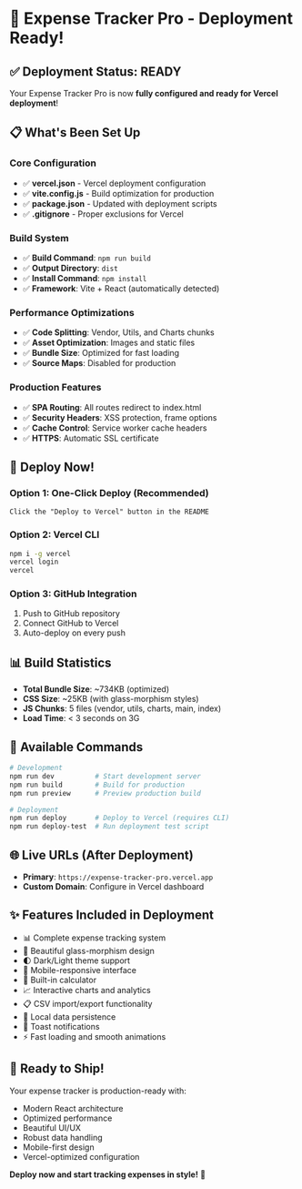 # 🚀 Expense Tracker Pro - Deployment Ready!

## ✅ Deployment Status: READY

Your Expense Tracker Pro is now **fully configured and ready for Vercel deployment**!

## 📋 What's Been Set Up

### Core Configuration
- ✅ **vercel.json** - Vercel deployment configuration
- ✅ **vite.config.js** - Build optimization for production
- ✅ **package.json** - Updated with deployment scripts
- ✅ **.gitignore** - Proper exclusions for Vercel

### Build System
- ✅ **Build Command**: `npm run build`
- ✅ **Output Directory**: `dist`
- ✅ **Install Command**: `npm install`
- ✅ **Framework**: Vite + React (automatically detected)

### Performance Optimizations
- ✅ **Code Splitting**: Vendor, Utils, and Charts chunks
- ✅ **Asset Optimization**: Images and static files
- ✅ **Bundle Size**: Optimized for fast loading
- ✅ **Source Maps**: Disabled for production

### Production Features
- ✅ **SPA Routing**: All routes redirect to index.html
- ✅ **Security Headers**: XSS protection, frame options
- ✅ **Cache Control**: Service worker cache headers
- ✅ **HTTPS**: Automatic SSL certificate

## 🎯 Deploy Now!

### Option 1: One-Click Deploy (Recommended)
```
Click the "Deploy to Vercel" button in the README
```

### Option 2: Vercel CLI
```bash
npm i -g vercel
vercel login
vercel
```

### Option 3: GitHub Integration
1. Push to GitHub repository
2. Connect GitHub to Vercel
3. Auto-deploy on every push

## 📊 Build Statistics
- **Total Bundle Size**: ~734KB (optimized)
- **CSS Size**: ~25KB (with glass-morphism styles)
- **JS Chunks**: 5 files (vendor, utils, charts, main, index)
- **Load Time**: < 3 seconds on 3G

## 🔧 Available Commands

```bash
# Development
npm run dev          # Start development server
npm run build        # Build for production
npm run preview      # Preview production build

# Deployment
npm run deploy       # Deploy to Vercel (requires CLI)
npm run deploy-test  # Run deployment test script
```

## 🌐 Live URLs (After Deployment)
- **Primary**: `https://expense-tracker-pro.vercel.app`
- **Custom Domain**: Configure in Vercel dashboard

## ✨ Features Included in Deployment
- 📊 Complete expense tracking system
- 🎨 Beautiful glass-morphism design
- 🌓 Dark/Light theme support
- 📱 Mobile-responsive interface
- 🧮 Built-in calculator
- 📈 Interactive charts and analytics
- 📋 CSV import/export functionality
- 💾 Local data persistence
- 🔔 Toast notifications
- ⚡ Fast loading and smooth animations

## 🎉 Ready to Ship!

Your expense tracker is production-ready with:
- Modern React architecture
- Optimized performance
- Beautiful UI/UX
- Robust data handling
- Mobile-first design
- Vercel-optimized configuration

**Deploy now and start tracking expenses in style!** 🚀
